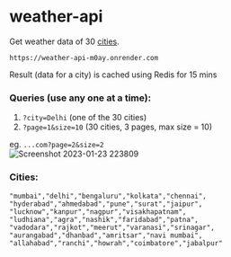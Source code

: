 # weather-api
Get weather data of 30 [cities](https://github.com/spuckhafte/weather_api#Cities).

`https://weather-api-m0ay.onrender.com`<br>

Result (data for a city) is cached using Redis for 15 mins

### Queries (use any one at a time):
1. `?city=Delhi` (one of the 30 cities)
2. `?page=1&size=10` (30 cities, 3 pages, max size = 10)

eg. `...com?page=2&size=2`<br>
![Screenshot 2023-01-23 223809](https://user-images.githubusercontent.com/70335252/214103889-4f5fb13c-c6a2-4956-b9fd-7186e9aca85e.png)

### Cities:
`"mumbai","delhi","bengaluru","kolkata","chennai",
  "hyderabad","ahmedabad","pune","surat","jaipur",
  "lucknow","kanpur","nagpur","visakhapatnam",
  "ludhiana","agra","nashik","faridabad","patna",
  "vadodara","rajkot","meerut","varanasi","srinagar",
  "aurangabad","dhanbad","amritsar","navi mumbai",
  "allahabad","ranchi","howrah","coimbatore","jabalpur"`
